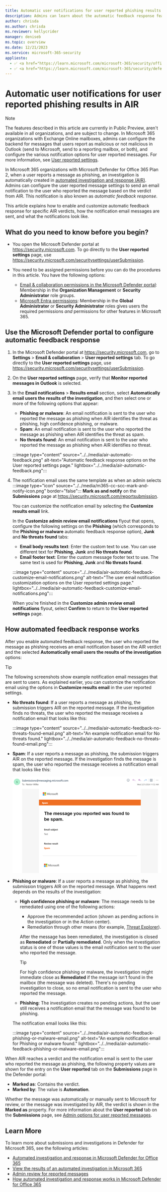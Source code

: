 ```yaml
---
title: Automatic user notifications for user reported phishing results in AIR
description: Admins can learn about the automatic feedback response feature that sends the results of automated investigation and response (AIR) to user reported phishing messages.
author: chrisda
ms.author: chrisda
ms.reviewer: kellycrider
manager: deniseb
ms.topic: overview
ms.date: 12/21/2023
ms.service: microsoft-365-security
appliesto:
  - ✅ <a href="https://learn.microsoft.com/microsoft-365/security/office-365-security/mdo-security-comparison" target="_blank">Microsoft Defender for Office 365 plan 2</a>
  - ✅ <a href="https://learn.microsoft.com/microsoft-365/security/defender/microsoft-365-defender" target="_blank">Microsoft Defender XDR</a>
---
```


# Automatic user notifications for user reported phishing results in AIR

> [!NOTE]
> The features described in this article are currently in Public Preview, aren't available in all organizations, and are subject to change.
In Microsoft 365 organizations with Exchange Online mailboxes, admins can configure the backend for messages that users report as malicious or not malicious in Outlook (send to Microsoft, send to a reporting mailbox, or both), and configure the various notification options for user reported messages. For more information, see [User reported settings](submissions-user-reported-messages-custom-mailbox.md).

In Microsoft 365 organizations with Microsoft Defender for Office 365 Plan 2, when a user reports a message as phishing, an investigation is automatically created in [automated investigation and response (AIR)](air-about.md). Admins can configure the user reported message settings to send an email notification to the user who reported the message based on the verdict from AIR. This notification is also known as _automatic feedback response_.

This article explains how to enable and customize automatic feedback response for specific AIR verdicts, how the notification email messages are sent, and what the notifications look like.

## What do you need to know before you begin?

- You open the Microsoft Defender portal at <https://security.microsoft.com>. To go directly to the **User reported settings** page, use <https://security.microsoft.com/securitysettings/userSubmission>.

- You need to be assigned permissions before you can do the procedures in this article. You have the following options:
  - [Email & collaboration permissions in the Microsoft Defender portal](mdo-portal-permissions.md): Membership in the **Organization Management** or **Security Administrator** role groups.
  - [Microsoft Entra permissions](/microsoft-365/admin/add-users/about-admin-roles): Membership in the **Global Administrator** or **Security Administrator** roles gives users the required permissions _and_ permissions for other features in Microsoft 365.

## Use the Microsoft Defender portal to configure automatic feedback response

1. In the Microsoft Defender portal at <https://security.microsoft.com>, go to **Settings** \> **Email & collaboration** \> **User reported settings** tab. To go directly to the **User reported settings** page, use <https://security.microsoft.com/securitysettings/userSubmission>.

2. On the **User reported settings** page, verify that **Monitor reported messages in Outlook** is selected.

3. In the **Email notifications** \> **Results email** section, select **Automatically email users the results of the investigation**, and then select one or more of the following options that appear:
   - **Phishing or malware**: An email notification is sent to the user who reported the message as phishing when AIR identifies the threat as phishing, high confidence phishing, or malware.
   - **Spam**: An email notification is sent to the user who reported the message as phishing when AIR identifies the threat as spam.
   - **No threats found**: An email notification is sent to the user who reported the message as phishing when AIR identifies no threat.

   :::image type="content" source="../../media/air-automatic-feedback.png" alt-text="Automatic feedback response options on the User reported settings page." lightbox="../../media/air-automatic-feedback.png":::

4. The notification email uses the same template as when an admin selects :::image type="icon" source="../../media/m365-cc-scc-mark-and-notify-icon.png" border="false"::: **Mark as and notify** on the **Submissions** page at <https://security.microsoft.com/reportsubmission>.

   You can customize the notification email by selecting the **Customize results email** link.

   In the **Customize admin review email notifications** flyout that opens, configure the following settings on the **Phishing** (which corresponds to the **Phishing or malware** automatic feedback response option), **Junk** and **No threats found** tabs:

   - **Email body results text**: Enter the custom text to use. You can use different text for **Phishing**, **Junk** and **No threats found**.
   - **Email footer text**: Enter the custom message footer text to use. The same text is used for **Phishing**, **Junk** and **No threats found**.

   :::image type="content" source="../../media/air-automatic-feedback-customize-email-notifications.png" alt-text="The user email notification customization options on the User reported settings page." lightbox="../../media/air-automatic-feedback-customize-email-notifications.png":::

   When you're finished in the **Customize admin review email notifications** flyout, select **Confirm** to return to the **User reported settings** page.

## How automated feedback response works

After you enable automated feedback response, the user who reported the message as phishing receives an email notification based on the AIR verdict and the selected **Automatically email users the results of the investigation** options:

> [!TIP]
> The following screenshots show example notification email messages that are sent to users. As explained earlier, you can customize the notification email using the options in **Customize results email** in the user reported settings.

- **No threats found**: If a user reports a message as phishing, the submission triggers AIR on the reported message. If the investigation finds no threats, the user who reported the message receives a notification email that looks like this:

   :::image type="content" source="../../media/air-automatic-feedback-no-threats-found-email.png" alt-text="An example notification email for No threats found." lightbox="../../media/air-automatic-feedback-no-threats-found-email.png":::

- **Spam**: If a user reports a message as phishing, the submission triggers AIR on the reported message. If the investigation finds the message is spam, the user who reported the message receives a notification email that looks like this:

  ![Submissions spam Screenshot 2024-02-21 180335](media/air-user-automatic-feedback-response/submissions-spam-screenshot-2024-02-21-180335.png)
  
   
  
- **Phishing or malware**: If a user reports a message as phishing, the submission triggers AIR on the reported message. What happens next depends on the results of the investigation:
  - **High confidence phishing or malware**: The message needs to be remediated using one of the following actions:
    - Approve the recommended action (shown as pending actions in the investigation or in the Action center).
    - Remediation through other means (for example, [Threat Explorer](threat-explorer-about.md)).

    After the message has been remediated, the investigation is closed as **Remediated** or **Partially remediated**. Only when the investigation status is one of those values is the email notification sent to the user who reported the message.

    > [!TIP]
    > For high confidence phishing or malware, the investigation might immediate close as **Remediated** if the message isn't found in the mailbox (the message was deleted). There's no pending investigation to close, so no email notification is sent to the user who reported the message.

  - **Phishing**: The investigation creates no pending actions, but the user still receives a notification email that the message was found to be phishing.

  The notification email looks like this:

   :::image type="content" source="../../media/air-automatic-feedback-phishing-or-malware-email.png" alt-text="An example notification email for Phishing or malware found." lightbox="../../media/air-automatic-feedback-phishing-or-malware-email.png":::

When AIR reaches a verdict and the notification email is sent to the user who reported the message as phishing, the following property values are shown for the entry on the **User reported** tab on the **Submissions** page in the Defender portal:

- **Marked as**: Contains the verdict.
- **Marked by**: The value is **Automation**.

Whether the message was automatically or manually sent to Microsoft for review, or the message was investigated by AIR, the verdict is shown in the **Marked as** property. For more information about the **User reported** tab on the **Submissions** page, see [Admin options for user reported messages](submissions-admin.md#admin-options-for-user-reported-messages).

## Learn More

To learn more about submissions and investigations in Defender for Microsoft 365, see the following articles:

- [Automated investigation and response in Microsoft Defender for Office 365](air-about.md)
- [View the results of an automated investigation in Microsoft 365](air-view-investigation-results.md)
- [Admin review for reported messages](admin-review-reported-message.md)
- [How automated investigation and response works in Microsoft Defender for Office 365](air-about-office.md)

